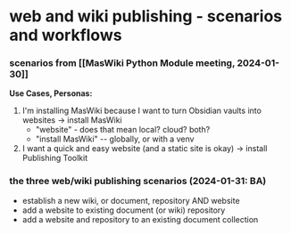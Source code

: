 # web and wiki publishing - scenarios and workflows


### scenarios from [[MasWiki Python Module meeting, 2024-01-30]]  

**Use Cases, Personas:**  
1. I'm installing MasWiki because I want to turn Obsidian vaults into websites -> install MasWiki
    - "website" - does that mean local? cloud? both?
    - "install MasWiki" -- globally, or with a venv
2. I want a quick and easy website (and a static site is okay) -> install Publishing Toolkit

### the three web/wiki publishing scenarios (2024-01-31: BA)
  - establish a new wiki, or document, repository AND website  
  - add a website to existing document (or wiki) repository  
  - add a website and repository to an existing document collection  
